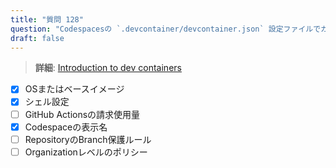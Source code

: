 ```yaml
---
title: "質問 128"  
question: "Codespacesの `.devcontainer/devcontainer.json` 設定ファイルでカスタマイズできる項目はどれですか？（3つ選択）"  
draft: false  
---
```


> **詳細**: [Introduction to dev containers](https://docs.github.com/en/codespaces/setting-up-your-project-for-codespaces/adding-a-dev-container-configuration/introduction-to-dev-containers)

- [x] OSまたはベースイメージ  
- [x] シェル設定  
- [ ] GitHub Actionsの請求使用量  
- [x] Codespaceの表示名  
- [ ] RepositoryのBranch保護ルール  
- [ ] Organizationレベルのポリシー